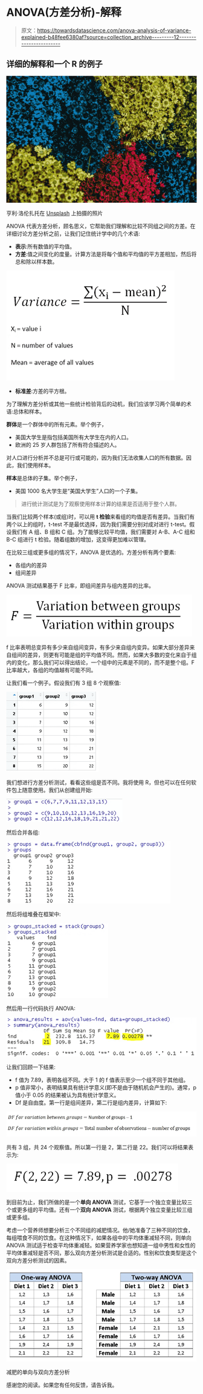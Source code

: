 # ANOVA(方差分析)-解释

> 原文：<https://towardsdatascience.com/anova-analysis-of-variance-explained-b48fee6380af?source=collection_archive---------12----------------------->

## 详细的解释和一个 R 的例子

![](img/06531c0c12a1c2063cd06209358bea07.png)

亨利·洛伦扎托在 [Unsplash](https://unsplash.com/s/photos/variety?utm_source=unsplash&utm_medium=referral&utm_content=creditCopyText) 上拍摄的照片

ANOVA 代表方差分析，顾名思义，它帮助我们理解和比较不同组之间的方差。在详细讨论方差分析之前，让我们记住统计学中的几个术语:

*   **表示**:所有数值的平均值。
*   **方差**:值之间变化的度量。计算方法是将每个值和平均值的平方差相加，然后将总和除以样本数。

![](img/c2babf76a112b7f2afbd08d997e6c33d.png)

*   **标准差**:方差的平方根。

为了理解方差分析或其他一些统计检验背后的动机，我们应该学习两个简单的术语:总体和样本。

**群体**是一个群体中的所有元素。举个例子，

*   美国大学生是指包括美国所有大学生在内的人口。
*   欧洲的 25 岁人群包括了所有符合描述的人。

对人口进行分析并不总是可行或可能的，因为我们无法收集人口的所有数据。因此，我们使用样本。

**样本**是总体的子集。举个例子，

*   美国 1000 名大学生是“美国大学生”人口的一个子集。

> 进行统计测试是为了观察使用样本计算的结果是否适用于整个人群。

当我们比较两个样本(或组)时，可以用 **t 检验**来看组的均值是否有差异。当我们有两个以上的组时，t-test 不是最优选择，因为我们需要分别对成对进行 t-test。假设我们有 A 组、B 组和 C 组。为了能够比较平均值，我们需要对 A-B、A-C 组和 B-C 组进行 t 检验。随着组数的增加，这变得更加难以管理。

在比较三组或更多组的情况下，ANOVA 是优选的。方差分析有两个要素:

*   各组内的差异
*   组间差异

ANOVA 测试结果基于 F 比率，即组间差异与组内差异的比率。

![](img/252555f17e324c5628b91e0cf7e9fee3.png)

f 比率表明总变异有多少来自组间变异，有多少来自组内变异。如果大部分差异来自组间的差异，则更有可能是组的平均值不同。然而，如果大多数的变化来自于组内的变化，那么我们可以得出结论，一个组中的元素是不同的，而不是整个组。F 比率越大，各组的均值越有可能不同。

让我们看一个例子。假设我们有 3 组 8 个观察值:

![](img/c19b87d881aa931008ef60754470ec1b.png)

我们想进行方差分析测试，看看这些组是否不同。我将使用 R，但也可以在任何软件包上随意使用。我们从创建组开始:

![](img/cd3524180286199dc37ee176888e371a.png)

然后合并各组:

![](img/0ae7d8c0cfa8a97b2b12af84ccd1118f.png)

然后将组堆叠在框架中:

![](img/666d701371e9b496278fb656865fa53b.png)

然后用一行代码执行 ANOVA:

![](img/92cca3654a3cfae20f0c8eff147b78be.png)

让我们回顾一下结果:

*   f 值为 7.89，表明各组不同。大于 1 的 f 值表示至少一个组不同于其他组。
*   p 值非常小，表明结果具有统计学意义(即不是由于随机机会产生的)。通常，p 值小于 0.05 的结果被认为具有统计学意义。
*   Df 是自由度。第一行是组间差异，第二行是组内差异，计算如下:

![](img/cc16816e39350afbe747bc2918d2b310.png)

共有 3 组，共 24 个观察值。所以第一行是 2，第二行是 22。我们可以将结果表示为:

![](img/e18ff818c680152d94126e64f11f9802.png)

到目前为止，我们所做的是一个**单向 ANOVA** 测试，它基于一个独立变量比较三个或更多组的平均值。还有一个**双向 ANOVA** 测试，根据两个独立变量比较三组或更多组。

考虑一个营养师想要分析三个不同组的减肥情况。他/她准备了三种不同的饮食，每组喂食不同的饮食。在这种情况下，如果各组中的平均体重减轻不同，则单向 ANOVA 测试适于检查平均体重减轻。如果营养学家也想知道一组中男性和女性的平均体重减轻是否不同，那么双向方差分析测试是合适的。性别和饮食类型是这个双向方差分析测试的因素。

![](img/f94301b32174b5d97609cb05e00e80a2.png)

减肥的单向与双向方差分析

感谢您的阅读。如果您有任何反馈，请告诉我。
